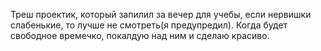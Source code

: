 Треш проектик, который запилил за вечер для учебы, если нервишки слабенькие, то лучше не смотреть(я предупредил).
Когда будет свободное времечко, покалдую над ним и сделаю красиво.
